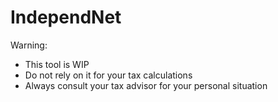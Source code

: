 # IndependNet

Warning:
- This tool is WIP
- Do not rely on it for your tax calculations
- Always consult your tax advisor for your personal situation

